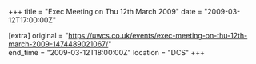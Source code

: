 +++
title = "Exec Meeting on Thu 12th March 2009"
date = "2009-03-12T17:00:00Z"

[extra]
original = "https://uwcs.co.uk/events/exec-meeting-on-thu-12th-march-2009-1474489021067/"    
end_time = "2009-03-12T18:00:00Z"
location = "DCS"
+++



